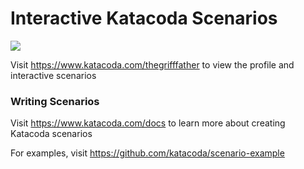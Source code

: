 # Interactive Katacoda Scenarios

[![](http://shields.katacoda.com/katacoda/thegrifffather/count.svg)](https://www.katacoda.com/thegrifffather "Get your profile on Katacoda.com")

Visit https://www.katacoda.com/thegrifffather to view the profile and interactive scenarios

### Writing Scenarios
Visit https://www.katacoda.com/docs to learn more about creating Katacoda scenarios

For examples, visit https://github.com/katacoda/scenario-example
